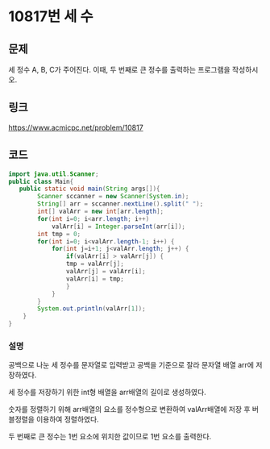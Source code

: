 # 10817번 세 수

## 문제

세 정수 A, B, C가 주어진다. 이때, 두 번째로 큰 정수를 출력하는 프로그램을 작성하시오. 

## 링크

https://www.acmicpc.net/problem/10817

## 코드

```java
import java.util.Scanner;
public class Main{
   public static void main(String args[]){
        Scanner sccanner = new Scanner(System.in);
		String[] arr = sccanner.nextLine().split(" ");
		int[] valArr = new int[arr.length];
		for(int i=0; i<arr.length; i++) 
			valArr[i] = Integer.parseInt(arr[i]);
		int tmp = 0;
		for(int i=0; i<valArr.length-1; i++) {
			for(int j=i+1; j<valArr.length; j++) {
				if(valArr[i] > valArr[j]) {
				tmp = valArr[j];
				valArr[j] = valArr[i];
				valArr[i] = tmp;
				}
			}
		}
		System.out.println(valArr[1]);
    }
}
```

### 설명

공백으로 나눈 세 정수를 문자열로 입력받고 공백을 기준으로 잘라 문자열 배열 arr에 저장하였다.

세 정수를 저장하기 위한 int형 배열을 arr배열의 길이로 생성하였다.

숫자를 정렬하기 위해 arr배열의 요소를 정수형으로 변환하여 valArr배열에 저장 후 버블정렬을 이용하여 정렬하였다.

두 번째로 큰 정수는 1번 요소에 위치한 값이므로 1번 요소를 출력한다.